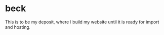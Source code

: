 # beck
This is to be my deposit, where I build my website until it is ready for import and hosting.
